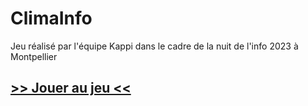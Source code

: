 # ClimaInfo

Jeu réalisé par l'équipe Kappi dans le cadre de la nuit de l'info 2023 à Montpellier

## [>> Jouer au jeu <<](https://aurelien-aqr.github.io/ClimaInfo/ClimaInfo-1.0-web/index.html)
